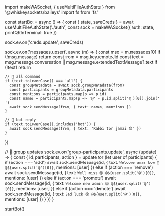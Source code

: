 import makeWASocket, { useMultiFileAuthState } from '@whiskeysockets/baileys'
import fs from 'fs'

const startBot = async () => {
  const { state, saveCreds } = await useMultiFileAuthState('./auth')
  const sock = makeWASocket({
    auth: state,
    printQRInTerminal: true
  })

  sock.ev.on('creds.update', saveCreds)

  sock.ev.on('messages.upsert', async (m) => {
    const msg = m.messages[0]
    if (!msg.message) return
    const from = msg.key.remoteJid
    const text = msg.message.conversation || msg.message.extendedTextMessage?.text
    if (!text) return

    // 🔹 all command
    if (text.toLowerCase() === 'all') {
      const groupMetadata = await sock.groupMetadata(from)
      const participants = groupMetadata.participants
      const mentions = participants.map(p => p.id)
      const names = participants.map(p => '@' + p.id.split('@')[0]).join(' ')
      await sock.sendMessage(from, { text: names, mentions })
    }

    // 🔹 bot reply
    if (text.toLowerCase().includes('bot')) {
      await sock.sendMessage(from, { text: 'Rabbi tor jamai 😎' })
    }
  })

  // 🔹 group updates
  sock.ev.on('group-participants.update', async (update) => {
    const { id, participants, action } = update
    for (let user of participants) {
      if (action === 'add')
        await sock.sendMessage(id, { text: `Welcome amar bow 💖 @${user.split('@')[0]}`, mentions: [user] })
      else if (action === 'remove')
        await sock.sendMessage(id, { text: `Well miss 😔 @${user.split('@')[0]}`, mentions: [user] })
      else if (action === 'promote')
        await sock.sendMessage(id, { text: `Welcome new admin 😍 @${user.split('@')[0]}`, mentions: [user] })
      else if (action === 'demote')
        await sock.sendMessage(id, { text: `Bad luck 😢 @${user.split('@')[0]}`, mentions: [user] })
    }
  })
}

startBot()
